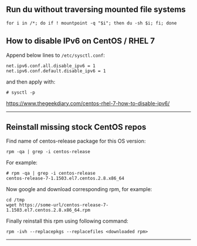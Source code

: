 ## Run du without traversing mounted file systems
```
for i in /*; do if ! mountpoint -q "$i"; then du -sh $i; fi; done
```

## How to disable IPv6 on CentOS / RHEL 7
Append below lines to `/etc/sysctl.conf`:
```
net.ipv6.conf.all.disable_ipv6 = 1
net.ipv6.conf.default.disable_ipv6 = 1
```
and then apply with: 
```
# sysctl -p
```

https://www.thegeekdiary.com/centos-rhel-7-how-to-disable-ipv6/

-----------------------------

## Reinstall missing stock CentOS repos

Find name of centos-release package for this OS version:
```
rpm -qa | grep -i centos-release
```

For example:
```
# rpm -qa | grep -i centos-release
centos-release-7-1.1503.el7.centos.2.8.x86_64
```

Now google and download corresponding rpm, for example:
```
cd /tmp
wget https://some-url/centos-release-7-1.1503.el7.centos.2.8.x86_64.rpm
```

Finally reinstall this rpm using following command:
```
rpm -ivh --replacepkgs --replacefiles <downloaded rpm>
```

-----------------------------
